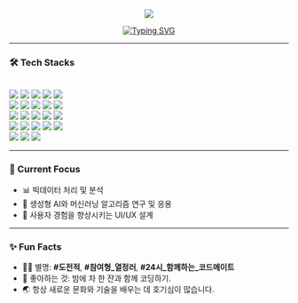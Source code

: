 <div>
<div align="center">
  <img src="https://capsule-render.vercel.app/api?type=Venom&color=gradient&customColorList=0,FAD6E7,F4C9FD,B188E2&height=200&section=header&text=Welcome+to+My+GitHub!&fontSize=50&fontColor=FFFFFF&animation=fadeIn" />
 
  [![Typing SVG](https://readme-typing-svg.demolab.com/?lines=안녕하세요👋;오늘도++열심히+개발+공부중👩‍💻;Shining+like+the+Sun☀️&center=true&color=FFB6C1)](https://git.io/typing-svg)
</div>

---
### 🛠️ Tech Stacks
<br> 
<img src="https://img.shields.io/badge/C-A8B9CC?style=for-the-badge&logo=C&logoColor=white">
<img src="https://img.shields.io/badge/Amazon AWS-232F3E?style=for-the-badge&logo=Amazon AWS&logoColor=white">
<img src="https://img.shields.io/badge/Figma-F24E1E?style=for-the-badge&logo=Figma&logoColor=white">
<img src="https://img.shields.io/badge/Git-F05032?style=for-the-badge&logo=Git&logoColor=white">
<img src="https://img.shields.io/badge/Github-181717?style=for-the-badge&logo=Github&logoColor=white">
<br/>
<img src="https://img.shields.io/badge/HTML5-E34F26?style=for-the-badge&logo=HTML5&logoColor=white">
<img src="https://img.shields.io/badge/Java-007396?style=for-the-badge&logo=Java&logoColor=white">
<img src="https://img.shields.io/badge/Javascript-F7DF1E?style=for-the-badge&logo=Javascript&logoColor=white">
<img src="https://img.shields.io/badge/MySQL-4479A1?style=for-the-badge&logo=MySQL&logoColor=white">
<img src="https://img.shields.io/badge/Oracle-F80000?style=for-the-badge&logo=Oracle&logoColor=white">
<br/>
<img src="https://img.shields.io/badge/PyTorch-EE4C2C?style=for-the-badge&logo=PyTorch&logoColor=white">
<img src="https://img.shields.io/badge/Python-3776AB?style=for-the-badge&logo=Python&logoColor=white">
<img src="https://img.shields.io/badge/React-61DAFB?style=for-the-badge&logo=React&logoColor=white">
<img src="https://img.shields.io/badge/ReactNative-61DAFB?style=for-the-badge&logo=React&logoColor=white">
<img src="https://img.shields.io/badge/Prettier-F7B93E?style=for-the-badge&logo=Prettier&logoColor=white">
<br/>
<img src="https://img.shields.io/badge/React Query-FF4154?style=for-the-badge&logo=React Query&logoColor=white">
<img src="https://img.shields.io/badge/Redux-764ABC?style=for-the-badge&logo=Redux&logoColor=white">
<img src="https://img.shields.io/badge/Spring-6DB33F?style=for-the-badge&logo=Spring&logoColor=white">
<img src="https://img.shields.io/badge/Spring Boot-6DB33F?style=for-the-badge&logo=Spring Boot&logoColor=white">
<img src="https://img.shields.io/badge/Tensorflow-FF6F00?style=for-the-badge&logo=Tensorflow&logoColor=white">
<br/>
<img src="https://img.shields.io/badge/Tailwind CSS-06B6D4?style=for-the-badge&logo=Tailwind CSS&logoColor=white">
<img src="https://img.shields.io/badge/Eslint-4B32C3?style=for-the-badge&logo=Eslint&logoColor=white">
<img src="https://img.shields.io/badge/Expo-000020?style=for-the-badge&logo=Expo&logoColor=white">

---

### 🌱 Current Focus
  - 📊 빅데이터 처리 및 분석
  - 🤖 생성형 AI와 머신러닝 알고리즘 연구 및 응용
  - 🎨 사용자 경험을 향상시키는 UI/UX 설계

---

### ✨ Fun Facts
  - 🧙‍♀️ 별명: **#도전적**, **#참여형_열정러**, **#24시_함께하는_코드메이트**
  - 🍵 좋아하는 것: 밤에 차 한 잔과 함께 코딩하기.
  - 🌏 항상 새로운 문화와 기술을 배우는 데 호기심이 많습니다.

</div>
